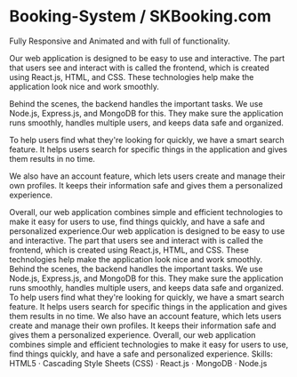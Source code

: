 # Booking-System / SKBooking.com
Fully Responsive and Animated and with full of functionality.


Our web application is designed to be easy to use and interactive. The part that users see and interact with is called the frontend, which is created using React.js, HTML, and CSS. These technologies help make the application look nice and work smoothly.

Behind the scenes, the backend handles the important tasks. We use Node.js, Express.js, and MongoDB for this. They make sure the application runs smoothly, handles multiple users, and keeps data safe and organized.

To help users find what they're looking for quickly, we have a smart search feature. It helps users search for specific things in the application and gives them results in no time.

We also have an account feature, which lets users create and manage their own profiles. It keeps their information safe and gives them a personalized experience.

Overall, our web application combines simple and efficient technologies to make it easy for users to use, find things quickly, and have a safe and personalized experience.Our web application is designed to be easy to use and interactive. The part that users see and interact with is called the frontend, which is created using React.js, HTML, and CSS. These technologies help make the application look nice and work smoothly. Behind the scenes, the backend handles the important tasks. We use Node.js, Express.js, and MongoDB for this. They make sure the application runs smoothly, handles multiple users, and keeps data safe and organized. To help users find what they're looking for quickly, we have a smart search feature. It helps users search for specific things in the application and gives them results in no time. We also have an account feature, which lets users create and manage their own profiles. It keeps their information safe and gives them a personalized experience. Overall, our web application combines simple and efficient technologies to make it easy for users to use, find things quickly, and have a safe and personalized experience.
Skills: HTML5 · Cascading Style Sheets (CSS) · React.js · MongoDB · Node.js
